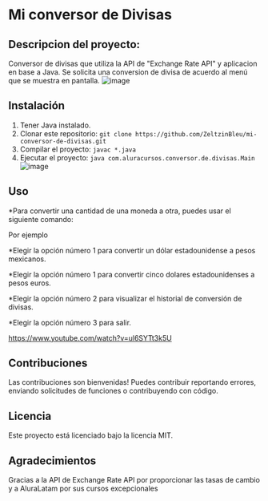 # Mi conversor de Divisas
## Descripcion del proyecto:
Conversor de divisas que utiliza la API de "Exchange Rate API" y aplicacion en base a Java. 
Se solicita una conversion de divisa de acuerdo al menú que se muestra en pantalla.
![image](https://github.com/user-attachments/assets/4e8cc7c0-8b72-4796-9796-9984ace851bd)


## Instalación

1. Tener Java instalado.
2. Clonar este repositorio: `git clone https://github.com/ZeltzinBleu/mi-conversor-de-divisas.git`
3. Compilar el proyecto: `javac *.java`
4. Ejecutar el proyecto: `java com.aluracursos.conversor.de.divisas.Main`
![image](https://github.com/user-attachments/assets/b3186d31-d10e-4860-9a30-c0abff4c57be)



## Uso

*Para convertir una cantidad de una moneda a otra, puedes usar el siguiente comando:

Por ejemplo

*Elegir la opción número 1 para convertir un dólar estadounidense a pesos mexicanos.

*Elegir la opción número 1 para convertir cinco dolares estadounidenses a pesos euros.

*Elegir la opción número 2 para visualizar el historial de conversión de divisas.

*Elegir la opción número 3 para salir.

https://www.youtube.com/watch?v=ul6SYTt3k5U



## Contribuciones

Las contribuciones son bienvenidas! Puedes contribuir reportando errores, enviando solicitudes de funciones o contribuyendo con código.

## Licencia

Este proyecto está licenciado bajo la licencia MIT.

## Agradecimientos

Gracias a la API de Exchange Rate API por proporcionar las tasas de cambio y a AluraLatam por sus cursos excepcionales
